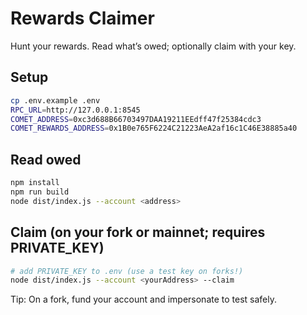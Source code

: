 # Rewards Claimer

Hunt your rewards. Read what’s owed; optionally claim with your key.

## Setup

```bash
cp .env.example .env
RPC_URL=http://127.0.0.1:8545
COMET_ADDRESS=0xc3d688B66703497DAA19211EEdff47f25384cdc3
COMET_REWARDS_ADDRESS=0x1B0e765F6224C21223AeA2af16c1C46E38885a40
```

## Read owed

```bash
npm install
npm run build
node dist/index.js --account <address>
```

## Claim (on your fork or mainnet; requires PRIVATE_KEY)

```bash
# add PRIVATE_KEY to .env (use a test key on forks!)
node dist/index.js --account <yourAddress> --claim
```

Tip: On a fork, fund your account and impersonate to test safely. 